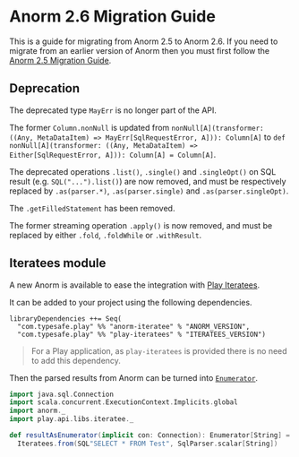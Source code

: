 # Anorm 2.6 Migration Guide

This is a guide for migrating from Anorm 2.5 to Anorm 2.6. If you need to migrate from an earlier version of Anorm then you must first follow the [Anorm 2.5 Migration Guide](https://github.com/playframework/anorm/blob/master/Migration25.md#anorm-25-migration-guide).

## Deprecation

The deprecated type `MayErr` is no longer part of the API.

The former `Column.nonNull` is updated from `nonNull[A](transformer: ((Any, MetaDataItem) => MayErr[SqlRequestError, A])): Column[A]` to `def nonNull[A](transformer: ((Any, MetaDataItem) => Either[SqlRequestError, A])): Column[A] = Column[A]`.

The deprecated operations `.list()`, `.single()` and `.singleOpt()` on SQL result (e.g. `SQL("...").list()`) are now removed, and must be respectively replaced by `.as(parser.*)`, `.as(parser.single)` and `.as(parser.singleOpt)`.

The `.getFilledStatement` has been removed.

The former streaming operation `.apply()` is now removed, and must be replaced by either `.fold`, `.foldWhile` or `.withResult`.

## Iteratees module

A new Anorm is available to ease the integration with [Play Iteratees](https://www.playframework.com/documentation/latest/Iteratees).

It can be added to your project using the following dependencies.

```
libraryDependencies ++= Seq(
  "com.typesafe.play" %% "anorm-iteratee" % "ANORM_VERSION",
  "com.typesafe.play" %% "play-iteratees" % "ITERATEES_VERSION")
```

> For a Play application, as `play-iteratees` is provided there is no need to add this dependency.

Then the parsed results from Anorm can be turned into [`Enumerator`](https://www.playframework.com/documentation/latest/api/scala/index.html#play.api.libs.iteratee.Enumerator).

```scala
import java.sql.Connection
import scala.concurrent.ExecutionContext.Implicits.global
import anorm._
import play.api.libs.iteratee._

def resultAsEnumerator(implicit con: Connection): Enumerator[String] =
  Iteratees.from(SQL"SELECT * FROM Test", SqlParser.scalar[String])
```